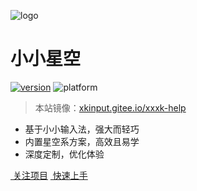 ![logo](_media/favicon.ico)

# 小小星空

[![version](https://img.shields.io/github/v/release/xkinput/xxxk?color=green)](https://github.com/xkinput/xxxk/releases) ![platform](https://img.shields.io/badge/platform-windows|android|linux-blue)

> 本站镜像：[xkinput.gitee.io/xxxk-help](https://xkinput.gitee.io/xxxk-help)

* 基于小小输入法，强大而轻巧
* 内置星空系方案，高效且易学
* 深度定制，优化体验

[<i class="fa fa-star-o"></i> &nbsp;关注项目](https://github.com/xkinput/xxxk) [<i class="fa fa-book"></i> &nbsp;快速上手](/README#快速上手)